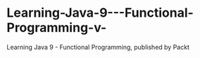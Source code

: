 # Learning-Java-9---Functional-Programming-v-
Learning Java 9 - Functional Programming, published by Packt
